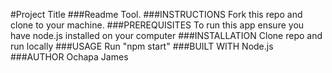 #Project Title
  ###Readme Tool.
###INSTRUCTIONS
  Fork this repo and clone to your machine.
###PREREQUISITES
  To run this app ensure you have node.js installed on your computer
###INSTALLATION
  Clone repo and run locally
###USAGE
  Run "npm start"
###BUILT WITH
  Node.js
###AUTHOR
  Ochapa James
